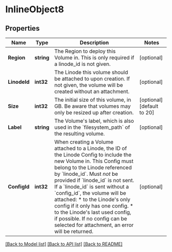 # InlineObject8

## Properties
Name | Type | Description | Notes
------------ | ------------- | ------------- | -------------
**Region** | **string** | The Region to deploy this Volume in. This is only required if a linode_id is not given.  | [optional] 
**LinodeId** | **int32** | The Linode this volume should be attached to upon creation. If not given, the volume will be created without an attachment.  | [optional] 
**Size** | **int32** | The initial size of this volume, in GB.  Be aware that volumes may only be resized up after creation.  | [optional] [default to 20]
**Label** | **string** | The Volume&#39;s label, which is also used in the &#x60;filesystem_path&#x60; of the resulting volume.  | [optional] 
**ConfigId** | **int32** | When creating a Volume attached to a Linode, the ID of the Linode Config to include the new Volume in. This Config must belong to the Linode referenced by &#x60;linode_id&#x60;. Must _not_ be provided if &#x60;linode_id&#x60; is not sent. If a &#x60;linode_id&#x60; is sent without a &#x60;config_id&#x60;, the volume will be attached:    * to the Linode&#39;s only config if it only has one config.   * to the Linode&#39;s last used config, if possible.  If no config can be selected for attachment, an error will be returned.  | [optional] 

[[Back to Model list]](../README.md#documentation-for-models) [[Back to API list]](../README.md#documentation-for-api-endpoints) [[Back to README]](../README.md)


